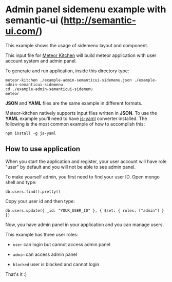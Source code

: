 Admin panel sidemenu example with semantic-ui (http://semantic-ui.com/)
=======================================================================

This example shows the usage of sidemenu layout and component.

This input file for <a href="http://www.meteorkitchen.com" target="_blank">Meteor Kitchen</a> will build meteor application with user account system and admin panel.

To generate and run application, inside this directory type:

```
meteor-kitchen ./example-admin-semanticui-sidemenu.json ./example-admin-semanticui-sidemenu
cd ./example-admin-semanticui-sidemenu
meteor
```

**JSON** and **YAML** files are the same example in different formats.

Meteor-kitchen natively supports input files written in **JSON**. To use the **YAML** example you'll need to have <a href="https://www.npmjs.com/package/yaml-js" target="_blank">js-yaml</a> converter installed. The following is the most common example of how to accomplish this:

```
npm install -g js-yaml
```

How to use application
----------------------

When you start the application and register, your user account will have role "user" by default and you will not be able to see admin panel.

To make yourself admin, you first need to find your user ID. Open mongo shell and type:

```
db.users.find().pretty()
```

Copy your user id and then type:

```
db.users.update({ _id: "YOUR_USER_ID" }, { $set: { roles: ["admin"] } })
```

Now, you have admin panel in your application and you can manage users.

This example has three user roles:

- `user` can login but cannot access admin panel

- `admin` can access admin panel

- `blocked` user is blocked and cannot login

That's it :)
